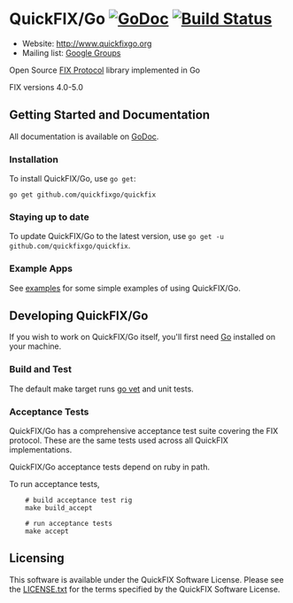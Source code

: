 QuickFIX/Go [![GoDoc](https://godoc.org/github.com/quickfixgo/quickfix?status.png)](https://godoc.org/github.com/quickfixgo/quickfix) [![Build Status](https://travis-ci.org/quickfixgo/quickfix.svg?branch=master)](https://travis-ci.org/quickfixgo/quickfix)
===========

- Website: http://www.quickfixgo.org
- Mailing list: [Google Groups](https://groups.google.com/forum/#!forum/quickfixgo)

Open Source [FIX Protocol](http://www.fixprotocol.org/) library implemented in Go

FIX versions 4.0-5.0

Getting Started and Documentation
---------------------------------

All documentation is available on [GoDoc](https://godoc.org/github.com/quickfixgo/quickfix).

### Installation

To install QuickFIX/Go, use `go get`:

```
go get github.com/quickfixgo/quickfix
```

### Staying up to date

To update QuickFIX/Go to the latest version, use `go get -u github.com/quickfixgo/quickfix`.

### Example Apps

See [examples](https://github.com/quickfixgo/examples) for some simple examples of using QuickFIX/Go.

Developing QuickFIX/Go
----------------------

If you wish to work on QuickFIX/Go itself, you'll first need [Go](http://www.golang.org) installed on your machine.

### Build and Test

The default make target runs [go vet](https://godoc.org/golang.org/x/tools/cmd/vet) and unit tests.

### Acceptance Tests

QuickFIX/Go has a comprehensive acceptance test suite covering the FIX protocol.  These are the same tests used across all QuickFIX implementations.

QuickFIX/Go acceptance tests depend on ruby in path.

To run acceptance tests,

		# build acceptance test rig
		make build_accept

		# run acceptance tests
		make accept

Licensing
---------

This software is available under the QuickFIX Software License. Please see the [LICENSE.txt](https://github.com/quickfixgo/quickfix/blob/master/LICENSE.txt) for the terms specified by the QuickFIX Software License.
